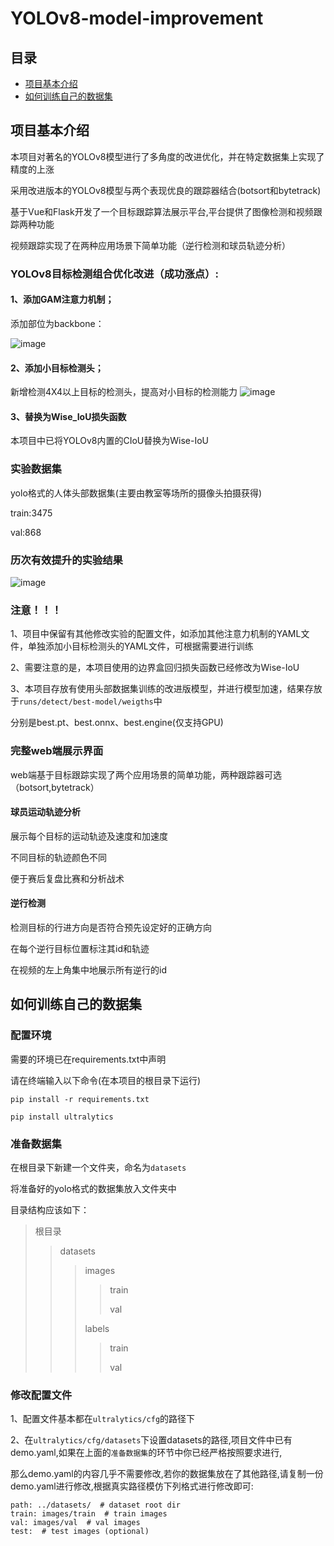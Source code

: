 # YOLOv8-model-improvement
## 目录
- [项目基本介绍](#项目基本介绍)
- [如何训练自己的数据集](#如何训练自己的数据集)
## 项目基本介绍
本项目对著名的YOLOv8模型进行了多角度的改进优化，并在特定数据集上实现了精度的上涨

采用改进版本的YOLOv8模型与两个表现优良的跟踪器结合(botsort和bytetrack)

基于Vue和Flask开发了一个目标跟踪算法展示平台,平台提供了图像检测和视频跟踪两种功能

视频跟踪实现了在两种应用场景下简单功能（逆行检测和球员轨迹分析）
### YOLOv8目标检测组合优化改进（成功涨点）:

#### 1、添加GAM注意力机制；
添加部位为backbone：

![image](https://github.com/Zwc2003/YOLOv8-model-improvement/assets/126054446/63bd8895-5085-4010-bbea-98d37de0ed92)



#### 2、添加小目标检测头；
新增检测4X4以上目标的检测头，提高对小目标的检测能力
![image](https://github.com/Zwc2003/YOLOv8-model-improvement/assets/126054446/8c71bdcf-2688-4e47-86c3-4f43e4b04e86)


#### 3、替换为Wise_IoU损失函数
本项目中已将YOLOv8内置的CIoU替换为Wise-IoU

### 实验数据集
yolo格式的人体头部数据集(主要由教室等场所的摄像头拍摄获得)

train:3475

val:868

### 历次有效提升的实验结果

![image](https://github.com/Zwc2003/YOLOv8-model-improvement/assets/126054446/76f631ab-e49f-403f-b59d-c9ca851945b8)

### 注意！！！
1、项目中保留有其他修改实验的配置文件，如添加其他注意力机制的YAML文件，单独添加小目标检测头的YAML文件，可根据需要进行训练

2、需要注意的是，本项目使用的边界盒回归损失函数已经修改为Wise-IoU

3、本项目存放有使用头部数据集训练的改进版模型，并进行模型加速，结果存放于`runs/detect/best-model/weigths`中

   分别是best.pt、best.onnx、best.engine(仅支持GPU)

  
### 完整web端展示界面
web端基于目标跟踪实现了两个应用场景的简单功能，两种跟踪器可选（botsort,bytetrack）
#### 球员运动轨迹分析
展示每个目标的运动轨迹及速度和加速度

不同目标的轨迹颜色不同

便于赛后复盘比赛和分析战术
#### 逆行检测
检测目标的行进方向是否符合预先设定好的正确方向

在每个逆行目标位置标注其id和轨迹

在视频的左上角集中地展示所有逆行的id

## 如何训练自己的数据集
### 配置环境
需要的环境已在requirements.txt中声明

请在终端输入以下命令(在本项目的根目录下运行)

`pip install -r requirements.txt`

`pip install ultralytics`

### 准备数据集
在根目录下新建一个文件夹，命名为`datasets`

将准备好的yolo格式的数据集放入文件夹中

目录结构应该如下：

>根目录
>>datasets
>>>images
>>>>train
>>>>
>>>>val
>>>
>>>labels
>>>>train
>>>>
>>>>val
### 修改配置文件
1、配置文件基本都在`ultralytics/cfg`的路径下

2、在`ultralytics/cfg/datasets`下设置datasets的路径,项目文件中已有demo.yaml,如果在上面的`准备数据集`的环节中你已经严格按照要求进行,

那么demo.yaml的内容几乎不需要修改,若你的数据集放在了其他路径,请复制一份demo.yaml进行修改,根据真实路径模仿下列格式进行修改即可:
```
path: ../datasets/  # dataset root dir
train: images/train  # train images
val: images/val  # val images
test:  # test images (optional)
```





